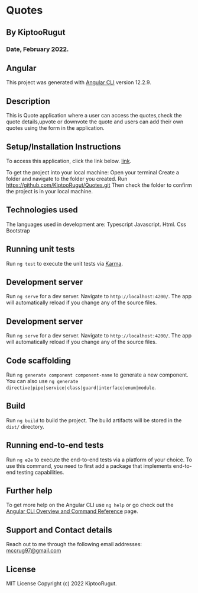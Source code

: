 # Quotes
## By KiptooRugut
### Date, February 2022.

## Angular
This project was generated with [Angular CLI](https://github.com/angular/angular-cli) version 12.2.9.

## Description
This is Quote application where a user can access the quotes,check the quote details,upvote or downvote the quote and users can add their own quotes using the form in the application.

## Setup/Installation Instructions
To access this application, click the link below.
[link](https://kiptoorugut.github.io/Quotes/).

To get the project into your local machine:
Open your terminal
Create a folder and navigate to the folder you created.
Run https://github.com/KiptooRugut/Quotes.git
Then check the folder to confirm the project is in your local machine.

## Technologies used
The languages used in development are:
Typescript
Javascript.
Html.
Css
Bootstrap

## Running unit tests

Run `ng test` to execute the unit tests via [Karma](https://karma-runner.github.io).

## Development server

Run `ng serve` for a dev server. Navigate to `http://localhost:4200/`. The app will automatically reload if you change any of the source files.

## Development server

Run `ng serve` for a dev server. Navigate to `http://localhost:4200/`. The app will automatically reload if you change any of the source files.

## Code scaffolding

Run `ng generate component component-name` to generate a new component. You can also use `ng generate directive|pipe|service|class|guard|interface|enum|module`.

## Build

Run `ng build` to build the project. The build artifacts will be stored in the `dist/` directory.

## Running end-to-end tests

Run `ng e2e` to execute the end-to-end tests via a platform of your choice. To use this command, you need to first add a package that implements end-to-end testing capabilities.

## Further help

To get more help on the Angular CLI use `ng help` or go check out the [Angular CLI Overview and Command Reference](https://angular.io/cli) page.

## Support and Contact details
Reach out to me through the following email addresses:
mccrug97@gmail.com

## License
MIT License
Copyright (c) 2022 KiptooRugut.

